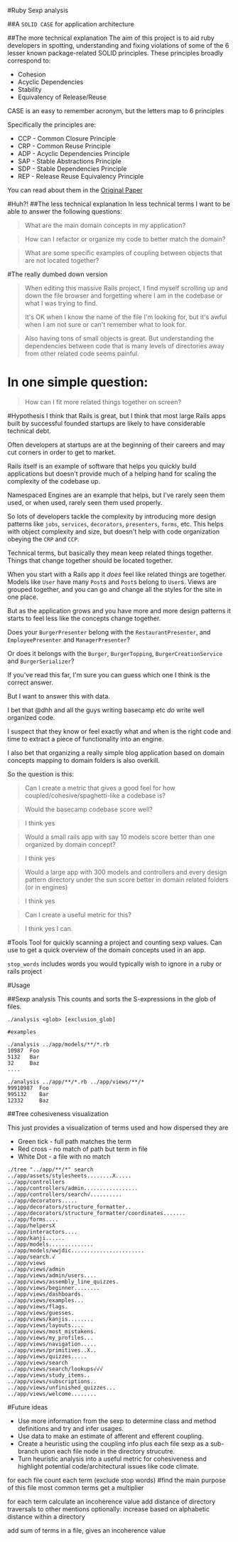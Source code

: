 #Ruby Sexp analysis

##A `SOLID CASE` for application architecture

##The more technical explanation
The aim of this project is to aid ruby developers in spotting, understanding and
fixing violations of some of the 6 lesser known package-related SOLID principles.
These principles broadly correspond to:

* Cohesion
* Acyclic Dependencies
* Stability
* Equivalency of Release/Reuse

CASE is an easy to remember acronym, but the letters map to 6 principles

Specifically the principles are:

* CCP - Common Closure Principle
* CRP - Common Reuse Principle
* ADP - Acyclic Dependencies Principle
* SAP - Stable Abstractions Principle
* SDP - Stable Dependencies Principle
* REP - Release Reuse Equivalency Principle

You can read about them in the [Original Paper](http://web.archive.org/web/20020217194239/http://www.objectmentor.com/resources/articles/Principles_and_Patterns.PDF)


#Huh?!
##The less technical explanation
In less technical terms I want to be able to answer the following questions:

> What are the main domain concepts in my application?

> How can I refactor or organize my code to better match the domain?

> What are some specific examples of coupling between objects that are not located together?

#The really dumbed down version

> When editing this massive Rails project,
> I find myself scrolling up and down the file browser and forgetting where I
> am in the codebase or what I was trying to find.
>
> It's OK when I know the name
> of the file I'm looking for, but it's awful when I am not sure or can't
> remember what to look for.

> Also having tons of small objects is great. But
> understanding the dependencies between code that is many levels of
> directories away from other related code seems painful.

# In one simple question:
> How can I fit more related things together on screen?


#Hypothesis
I think that Rails is great, but I think that most large Rails apps built by 
successful founded startups are likely to have considerable technical debt.

Often developers at startups are at the beginning of their careers and may cut
corners in order to get to market. 

Rails itself is an example of software that helps you quickly build applications
but doesn't provide much of a helping hand for scaling the complexity of the codebase up.

Namespaced Engines are an example that helps, but I've rarely seen them used,
or when used, rarely seen them used properly.

So lots of developers tackle the complexity by introducing more design patterns like
`jobs`, `services`, `decorators`, `presenters`, `forms`, etc.
This helps with object complexity and size, but doesn't help with code organization 
obeying the `CRP` and `CCP`. 

Technical terms, but basically they mean keep related things together. Things
that change together should be located together.

When you start with a Rails app it _does_ feel like related things are together.
Models like `User` have many `Post`s and `Post`s belong to `User`s.
Views are grouped together, and you can go and change all the styles for the site in
one place.

But as the application grows and you have more and more design patterns it starts to
feel less like the concepts change together.

Does your `BurgerPresenter` belong with the `RestaurantPresenter`, 
and `EmployeePresenter` and `ManagerPresenter`?

Or does it belongs with the `Burger`, `BurgerTopping`, `BurgerCreationService` and `BurgerSerializer`?

If you've read this far, I'm sure you can guess which one I think is the correct answer.

But I want to answer this with data.

I bet that @dhh and all the guys writing basecamp etc _do_ write well organized code.

I suspect that they know or feel exactly what and when is the right code and time to extract
a piece of functionality into an engine.

I also bet that organizing a really simple blog application based on domain concepts mapping to
domain folders is also overkill.

So the question is this:

> Can I create a metric that gives a good feel for how coupled/cohesive/spaghetti-like a codebase is?

> Would the basecamp codebase score well?

> I think yes

> Would a small rails app with say 10 models score better than one organized by domain concept?

> I think yes

> Would a large app with 300 models and controllers and every design pattern directory under the sun score better
> in domain related folders (or in engines)

> I think yes

> Can I create a useful metric for this?

> I think yes I can.

#Tools
Tool for quickly scanning a project and counting sexp values.
Can use to get a quick overview of the domain concepts used in an app.

`stop_words` includes words you would typically wish to ignore in a ruby or rails project

#Usage

##Sexp analysis
This counts and sorts the S-expressions in the glob of files.

```
./analysis <glob> [exclusion_glob]

#examples

./analysis ../app/models/**/*.rb
10987  Foo
5132   Bar
32     Baz
....

./analysis ../app/**/*.rb ../app/views/**/*
99910987  Foo
995132    Bar
12332     Baz

```

##Tree cohesiveness visualization

This just provides a visualization of terms used and how dispersed they are
* Green tick - full path matches the term
* Red cross  - no match of path but term in file
* White Dot  - a file with no match

```
./tree "../app/**/*" search
../app/assets/stylesheets........X.....
../app/controllers
../app/controllers/admin.................
../app/controllers/search√..........
../app/decorators.....
../app/decorators/structure_formatter..
../app/decorators/structure_formatter/coordinates.......
../app/forms....
../app/helpersX
../app/interactors....
../app/kanji......
../app/models..............
../app/models/wwjdic.......................
../app/search.√
../app/views
../app/views/admin
../app/views/admin/users....
../app/views/assembly_line_quizzes.
../app/views/beginner........
../app/views/dashboards.
../app/views/examples...
../app/views/flags.
../app/views/guesses.
../app/views/kanjis........
../app/views/layouts....
../app/views/most_mistakens.
../app/views/my_profiles...
../app/views/navigation.....
../app/views/primitives..X..
../app/views/quizzes.....
../app/views/search
../app/views/search/lookups√√√
../app/views/study_items..
../app/views/subscriptions..
../app/views/unfinished_quizzes...
../app/views/welcome........
```


#Future ideas
* Use more information from the sexp to determine class and method definitions
and try and infer usages.
* Use data to make an estimate of afferent and efferent coupling.
* Create a heuristic using the coupling info plus each file sexp as a sub-branch upon
each file node in the directory strucutre.
* Turn heuristic analysis into a useful metric for cohesiveness and highlight potential
code/architectural issues like code climate.


for each file
  count each term (exclude stop words)
    #find the main purpose of this file
    most common terms get a multiplier

for each term
  calculate an incoherence value
    add distance of directory traversals to other mentions
    optionally: increase based on alphabetic distance within a directory

add sum of terms in a file, gives an incoherence value

